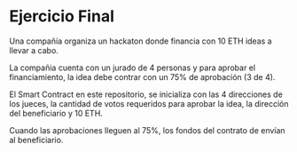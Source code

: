 # Ejercicio Final

Una compañía organiza un hackaton donde financia con 10 ETH ideas a llevar a cabo. 

La compañia cuenta con un jurado de 4 personas y para aprobar el financiamiento, la idea debe contrar con un 75% de aprobación (3 de 4).

El Smart Contract en este repositorio, se inicializa con las 4 direcciones de los jueces, la cantidad de votos requeridos para aprobar la idea, la dirección del beneficiario y 10 ETH.

Cuando las aprobaciones lleguen al 75%, los fondos del contrato de envían al beneficiario.

